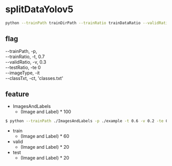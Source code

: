 # splitDataYolov5  
```bash
python --trainPath trainDirPath --trainRatio trainDataRatio --validRatio validDataRatio --testRatio testDataRatio --imageType dataImageType --classTxt classTextFile  
```
  
## flag  
--trainPath, -p,   
--trainRatio, -t, 0.7  
--validRatio, -v, 0.3  
--testRatio, -te 0  
--imageType, -it  
--classTxt, -ct, 'classes.txt'    
  
  
## feature  
   
* ImagesAndLabels  
    * (Image and Label) * 100  
   
  
```bash
$ python --trainPath ./ImagesAndLabels -p ./example -t 0.6 -v 0.2 -te 0.2 -it jpg -ct class.txt
```
     
      
* train    
    * (Image and Label) * 60    
* valid   
    * (Image and Label) * 20   
* test   
    * (Image and Label) * 20   
    